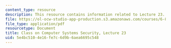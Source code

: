 ```yaml
---
content_type: resource
description: This resource contains information related to Lecture 23.
file: https://ol-ocw-studio-app-production.s3.amazonaws.com/courses/6-858-computer-systems-security-fall-2014/5e4bc5104e16fe7c6d9b6aea6695c548_MIT6_858F14_lec23.pdf
file_type: application/pdf
resourcetype: Document
title: Class on Computer Systems Security, Lecture 23
uid: 5e4bc510-4e16-fe7c-6d9b-6aea6695c548
---
```


